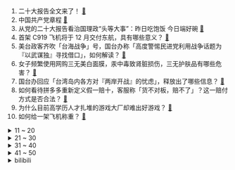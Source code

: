1. 二十大报告全文来了！ [:link:](https://www.zhihu.com/question/577349444)
2. 中国共产党章程 [:link:](https://www.zhihu.com/question/577608733)
3. 从党的二十大报告看治国理政“头等大事”：昨日吃饱饭 今日端好碗 [:link:](https://www.zhihu.com/question/577528635)
4. 首架 C919 飞机将于 12 月交付东航，具有哪些意义？ [:link:](https://www.zhihu.com/question/562279678)
5. 美台政客齐吹「台海战争」号，国台办称「高度警惕民进党利用战争话题为『以武谋独』寻找借口」，如何解读？ [:link:](https://www.zhihu.com/question/562470369)
6. 女子频繁使用网购三无美白面膜，汞中毒致肾脏损伤，三无护肤品有哪些危害？ [:link:](https://www.zhihu.com/question/562492489)
7. 国台办回应「台湾岛内各方对『两岸开战』的忧虑」，释放出了哪些信息？ [:link:](https://www.zhihu.com/question/562581405)
8. 如何看待拼多多重新定义假一赔十，客服称「货不对板，赔不了」？这一赔付方式是否合法？ [:link:](https://www.zhihu.com/question/562436583)
9. 为什么目前高学历人才扎堆的游戏大厂却难出好游戏？ [:link:](https://www.zhihu.com/question/530816105)
10. 如何给一架飞机称重？ [:link:](https://www.zhihu.com/question/560731250)
<details>
<summary>11 ~ 20</summary>

11. 如何看待 9 月 70 城房价出炉，一线城市新房价格由涨转跌，61 城二手房价格下跌？ [:link:](https://www.zhihu.com/question/562569919)
12. 2023 国考报名第二日，超 33 万人报名，涨幅78%，1888 个职位无人问津，如何看待这一数据？ [:link:](https://www.zhihu.com/question/562581244)
13. 眼红索尼搭上《原神》，微软加大对中国游戏投资力度，如何从商业角度解读此举？ [:link:](https://www.zhihu.com/question/562078354)
14. 如何看待台大科考船在台湾岛以东海域作业遭日方干扰，外交部回应「该海域尚未划界，不接受日本专属经济区」？ [:link:](https://www.zhihu.com/question/562531524)
15. 22-23 赛季欧冠巴塞罗那 0:3 拜仁慕尼黑，如何评价这场比赛？ [:link:](https://www.zhihu.com/question/562636474)
16. 英国数百万人等待入院治疗，曾代表「国家形象」的医疗体系出现了什么问题？哪些问题值得关注？ [:link:](https://www.zhihu.com/question/561876047)
17. 为什么相亲的男生见面就能提结婚？ [:link:](https://www.zhihu.com/question/554173910)
18. 段永平今年第六次加仓腾讯，并回复留言称「看看苹果就明白了」，如何看待「中国巴菲特」段永平与其投资之道？ [:link:](https://www.zhihu.com/question/562212992)
19. 中国音乐水平比得上日本吗？ [:link:](https://www.zhihu.com/question/31563828)
20. 英国新首相苏纳克开启组建新政府工作，英国商务大臣雅各布·里斯-莫格宣布辞职，透露了哪些信息？ [:link:](https://www.zhihu.com/question/562309918)
</details>
<details>
<summary>21 ~ 30</summary>

21. 网传买家因发现猫不会抓老鼠与卖家打官司，并将猫和老鼠带上法庭举证，照片拍摄者辟谣，猫天生就会抓老鼠吗？ [:link:](https://www.zhihu.com/question/562351944)
22. 俄媒称乌军御寒军服短缺，「加班赶制也来不及」，如何看待此消息？将对乌方产生哪些影响？ [:link:](https://www.zhihu.com/question/562435325)
23. 10 月 25 日南京经开区多名装卸工核酸初筛异常，已累计诊断阳性感染者 30 人，目前情况如何？ [:link:](https://www.zhihu.com/question/562369824)
24. 在截至 9 月 30 日一年里，澳葡萄酒对华出口暴跌 92%，可能是什么原因导致的？ [:link:](https://www.zhihu.com/question/562393228)
25. 俄国防部称俄军击退乌军在赫尔松所有攻势，具体情况如何？未来将如何发展？ [:link:](https://www.zhihu.com/question/562450205)
26. 去银行工作需要考哪些证书？ [:link:](https://www.zhihu.com/question/458963984)
27. 沙特援助乌克兰 4 亿美元，遭美国强硬回应「不能弥补减产石油的决定」，沙特会迫于压力做出改变吗？ [:link:](https://www.zhihu.com/question/562559442)
28. 请问是什么样的人能打赏主播一千多万？ [:link:](https://www.zhihu.com/question/394888883)
29. 计算神经科学能否成为未来人工智能的发展方向？ [:link:](https://www.zhihu.com/question/304574109)
30. CCD 相机由几十元炒至几百元，在年轻人中再度流行，如何看待这一现象？反映出怎样的社会趋势？ [:link:](https://www.zhihu.com/question/562102452)
</details>
<details>
<summary>31 ~ 40</summary>

31. 为什么宋江宁愿杀了阎婆惜也不愿满足她的要求? [:link:](https://www.zhihu.com/question/554059663)
32. 如何评价许嵩新歌《曼陀山庄》？ [:link:](https://www.zhihu.com/question/562343018)
33. 如何评价游戏《使命召唤 19》的单人战役？ [:link:](https://www.zhihu.com/question/561358296)
34. 你是如何做到控制好自己情绪的？ [:link:](https://www.zhihu.com/question/562366106)
35. 伊朗外长再次否认向俄罗斯提供无人机称「愿与乌克兰联合调查」，释放了哪些信号？真实情况如何？ [:link:](https://www.zhihu.com/question/562060484)
36. 如何看待近期游戏圈广传的“游戏行业彷徨2022，凭什么米哈游还有增长”文中从业者和投资人对原神的焦虑？ [:link:](https://www.zhihu.com/question/562559883)
37. 劳斯莱斯发布纯电车型，且 2030 年前实现全面电动化，届时将不再产销燃油车，燃油车未来发展趋势如何？ [:link:](https://www.zhihu.com/question/562227941)
38. 高铁的铁轨可以跑货运吗？如果不能，建这么多高铁的意义是什么？会不会挤压国内货运? [:link:](https://www.zhihu.com/question/555497108)
39. 英国首相苏纳克与美国总统拜登通电话，哪些信息值得关注？ [:link:](https://www.zhihu.com/question/562364441)
40. 90 后小伙依靠「第四代磁悬浮人工心脏」正常生活，背后有哪些「黑科技」？ [:link:](https://www.zhihu.com/question/562399476)
</details>
<details>
<summary>41 ~ 50</summary>

41. 知情人士称马斯克承诺在本周五前完成收购推特，有哪些信息值得关注？ [:link:](https://www.zhihu.com/question/562395135)
42. 段永平宣布又加仓腾讯，为今年以来第六次抄底腾讯，哪些信息值得关注？ [:link:](https://www.zhihu.com/question/562320894)
43. 如何看待欧洲部分天然气价格一度跌到负值？欧盟成员国就联合采购天然气达成一致，哪些信息值得关注？ [:link:](https://www.zhihu.com/question/562363445)
44. 黑猩猩喝牛奶可以用吸管轻松捅开并喝光，如果把黑猩猩与人类共同抚养并教育，黑猩猩最终会进化成人类吗？ [:link:](https://www.zhihu.com/question/561911903)
45. 阿迪达斯终止与侃爷合作，如何看待此事？可能会带来哪些影响？ [:link:](https://www.zhihu.com/question/562265464)
46. 电视剧《薛平贵与王宝钏》中王宝钏最惨的地方是什么？ [:link:](https://www.zhihu.com/question/550875110)
47. 今年双 11，怎么选家电更便宜？ [:link:](https://www.zhihu.com/question/562522714)
48. 为什么很多散户总是尝试不停修改技术指标的参数？ [:link:](https://www.zhihu.com/question/556053587)
49. 想做自媒体，该怎么定方向？ [:link:](https://www.zhihu.com/question/543512007)
50. 你小时候的夜晚都有什么？ [:link:](https://www.zhihu.com/question/555463034)
</details><details>
<summary>bilibili</summary>

1. 老婆：你现在都玩这么变态的吗！？ [:link:](//www.bilibili.com/video/BV1ce411G7XR)
2. 出来混，总是要胖的【4】 [:link:](//www.bilibili.com/video/BV1wt4y1u7VZ)
3. 【原神·尘歌壶】免费复制|第一批共计11套方案分享 [:link:](//www.bilibili.com/video/BV1iR4y1Q7iS)
4. 帅小伙为了美食，竟然真的进了监狱！！ [:link:](//www.bilibili.com/video/BV1WK411U7Jm)
5. 明日方舟2022感谢庆典印象曲 -  Running In the Dark by MONKEY MAJIK [:link:](//www.bilibili.com/video/BV1VV4y157pr)
6. "绘制两年半"《小鸡子图》坤坤九年在会鸡山，请网友鉴赏~ [:link:](//www.bilibili.com/video/BV1Ve4y147D2)
7. 求求你别再玩假原神了！这才是真原神！修仙世界！ [:link:](//www.bilibili.com/video/BV1vG411L7mv)
8. 大学生如何在宿舍拍出《奔跑吧兄弟》 [:link:](//www.bilibili.com/video/BV1Le4y1U7oQ)
9. UP主口味检测器 [:link:](//www.bilibili.com/video/BV1YW4y1E7cw)
10. 假如相亲对象的好友是HR [:link:](//www.bilibili.com/video/BV1SW4y1E7Yb)
<details>
<summary>11 ~ 20</summary>

11. 终于来了一家大格局的公司！ [:link:](//www.bilibili.com/video/BV1HG4y1h7kQ)
12. 余 华 [:link:](//www.bilibili.com/video/BV1184y1B7Qr)
13. 法国舞者尤安尼·布尔热瓦的现场表演 [:link:](//www.bilibili.com/video/BV16P411N7NZ)
14. 「挑战」在生日当天去商城，看看有多少免费福利？ [:link:](//www.bilibili.com/video/BV14m4y1F7Y3)
15. 当平时默默无闻的同学突然跳起了极乐净土…… [:link:](//www.bilibili.com/video/BV1Vm4y1w7Ab)
16. 《 芜 湖 旅 馆 》 完 整 无 损 版 本 [:link:](//www.bilibili.com/video/BV1Me4y127w5)
17. 500匹的漂移MPV，我造出来了！ [:link:](//www.bilibili.com/video/BV1Yg41187LH)
18. 陈翔六点半：你好，陌生人 [:link:](//www.bilibili.com/video/BV1e8411a7Z4)
19. 当杨迪来我的理发店剪头发！ [:link:](//www.bilibili.com/video/BV1Ke4y1U7hk)
20. 生 蚝 天 花 板 [:link:](//www.bilibili.com/video/BV17g41187uW)
</details>
<details>
<summary>21 ~ 30</summary>

21. 国产监狱测评 [:link:](//www.bilibili.com/video/BV1684y1B7VW)
22. 帮忙看看，这个号废了吗 [:link:](//www.bilibili.com/video/BV1PP411K7qu)
23. 斥资3000+，买了6把网吧倒闭电竞椅，一拆同事先吐了... [:link:](//www.bilibili.com/video/BV1nG4y1h7KT)
24. 这就是现实版律政俏佳人？ [:link:](//www.bilibili.com/video/BV1Zd4y1y7Fc)
25. 这玩意怎么就失传了呢！？ [:link:](//www.bilibili.com/video/BV1Ve4y14722)
26. 宫斗哪有和姐妹打麻将有意思 [:link:](//www.bilibili.com/video/BV1dD4y1r7cP)
27. 榜一大哥被骂一年多，漠叔开始带货，人设面临危机！ [:link:](//www.bilibili.com/video/BV1VP4y1S7G1)
28. 顺德煲仔饭，就餐体验天花板。 [:link:](//www.bilibili.com/video/BV1LP411P7g5)
29. 不小心被针扎了一下，乙肝梅毒找上门，职业暴露有多可怕？ [:link:](//www.bilibili.com/video/BV1yP4y1U7UV)
30. 全世界排名第一的披萨!一年卖1260万！到底有多好吃？ [:link:](//www.bilibili.com/video/BV14m4y1F7D3)
</details>
<details>
<summary>31 ~ 40</summary>

31. 运气爆棚！仅存1000多头的长江江豚，一次性拍到五六头是啥体验？ [:link:](//www.bilibili.com/video/BV1rW4y1E7hE)
32. 既分高下，也决生死！ [:link:](//www.bilibili.com/video/BV1aP411A7jh)
33. 【鬼谷子-五谷丰年】皮肤CG动画首发！听说这次鬼谷子露脸了…… [:link:](//www.bilibili.com/video/BV15D4y1k7cc)
34. 《橙子蒸蛋》您猜怎么着！还真是地方特色美食 [:link:](//www.bilibili.com/video/BV1ye4y177p7)
35. 都要照顾好自己呀铁子们 [:link:](//www.bilibili.com/video/BV1Ae411V7o2)
36. 养这只猫是我最甜蜜的烦恼 [:link:](//www.bilibili.com/video/BV1Y8411a742)
37. 逆大天！机械铁山靠，机你实在是太美！ [:link:](//www.bilibili.com/video/BV1vP4y1S7xX)
38. 我那个时候十九  二十岁啊 [:link:](//www.bilibili.com/video/BV1om4y1w7K5)
39. 【原神】你是怎么说服雷电将军陪你拍这个视频的？ [:link:](//www.bilibili.com/video/BV1Ad4y1y7sF)
40. 好事多磨 [:link:](//www.bilibili.com/video/BV1DP411N7cz)
</details>
<details>
<summary>41 ~ 50</summary>

41. 再夹就吃不完啦！ [:link:](//www.bilibili.com/video/BV1RK411S7iN)
42. 做了一个木制高脚杯壶 [:link:](//www.bilibili.com/video/BV1xP411A7NT)
43. 6是什么梗【梗指南】 [:link:](//www.bilibili.com/video/BV1pP4y1S7Lp)
44. 明天上班穿什么衣服好呢 [:link:](//www.bilibili.com/video/BV1AW4y1E73R)
45. 全程高血压，寻找网络骂战的五种源头 [:link:](//www.bilibili.com/video/BV1Rg41187ad)
46. 和她玩游戏我就没想过赢 [:link:](//www.bilibili.com/video/BV1fe4y1Y7QE)
47. 今天吃个羊肉米饭，另有一个关于乔治的重要通知！ [:link:](//www.bilibili.com/video/BV1wG411j7Wp)
48. 重回《杰哥不要》拍攝場景 -特別任務 ! ! 阿緯帶你去旅行 ｜2013~2022的變化｜都可以來玩 [:link:](//www.bilibili.com/video/BV1We4y1J76X)
49. 教您如何写一个完美的“答”，简单易学 [:link:](//www.bilibili.com/video/BV1hV4y157sq)
50. 想要更快甩掉腰间赘肉，做这个运动（无跑跳） [:link:](//www.bilibili.com/video/BV15R4y1Q7xD)
</details>
<details>
<summary>51 ~ 60</summary>

51. 【鱼肉肉】Love Live!（我们身处当下）差点就断更了~ [:link:](//www.bilibili.com/video/BV1yd4y1y7Bb)
52. 失败总是贯穿人生的始终 这就是人生 [:link:](//www.bilibili.com/video/BV14g41187ZE)
53. 南昌.打平火  厨子探店¥249 [:link:](//www.bilibili.com/video/BV1sG411L7vK)
54. 手工耿大哥给我寄了一部车… [:link:](//www.bilibili.com/video/BV15g411h7Ks)
55. 大网抓狮子猫 [:link:](//www.bilibili.com/video/BV13P4y1S7mT)
56. 美猫如画 [:link:](//www.bilibili.com/video/BV1bD4y1r7JN)
57. 这居然不是特效！没文化的我只能说一声“卧槽”！ [:link:](//www.bilibili.com/video/BV17G411L7hG)
58. 掌 中 老 虎 [:link:](//www.bilibili.com/video/BV1Yd4y1y7JP)
59. 未成年人的崩溃往往只在一瞬间 [:link:](//www.bilibili.com/video/BV1tG4y1H7t3)
60. 《原神》3.2版本PV：「虚空鼓动，劫火高扬」 [:link:](//www.bilibili.com/video/BV1QP4y1U7D2)
</details>
<details>
<summary>61 ~ 70</summary>

61. 【医学博士】洗了20多年澡，原来都洗错了！I 到底多久洗一次澡最合理？ [:link:](//www.bilibili.com/video/BV1gR4y1Q7bF)
62. 别说了，解释不清了… [:link:](//www.bilibili.com/video/BV19d4y1C7TT)
63. 一场以婚礼为名的聚会！祝有爱者更爱 无爱者更自由 [:link:](//www.bilibili.com/video/BV1NG411L7yU)
64. 你在哪条线？ [:link:](//www.bilibili.com/video/BV1zD4y1r7J1)
65. 古有庖丁解牛，今有马爷解羊！羊羊这么可爱，到底哪个部位最好吃？ [:link:](//www.bilibili.com/video/BV1zV4y1G7W2)
66. 十年cos无人问，一朝卡住天下知 [:link:](//www.bilibili.com/video/BV1bV4y157td)
67. 关于我朋友被隔离了，我去帮她喂了几次猫这件事 [:link:](//www.bilibili.com/video/BV12t4y1u7oz)
68. 盘点那些满级动漫！张口就来，反复确认！满级动漫！ [:link:](//www.bilibili.com/video/BV15G4y1H782)
69. 过了二十岁，对决就必须用科技与狠活！我的回合！抽卡！ [:link:](//www.bilibili.com/video/BV1RD4y1t7sD)
70. 什么是休闲玩家？他说… [:link:](//www.bilibili.com/video/BV13K411D7xK)
</details>
<details>
<summary>71 ~ 80</summary>

71. 《我肯定在🐔百年前就说过__》 [:link:](//www.bilibili.com/video/BV1PK411D7qM)
72. 买家:“太难吃了…”卖家:“你开！” [:link:](//www.bilibili.com/video/BV1Re4y1772r)
73. 吾意非此，爹饶我乎! [:link:](//www.bilibili.com/video/BV1fe4y1m7z2)
74. 吃瓜吃到自己家？当外国up主在B站刷到自己国家的解说视频...... [:link:](//www.bilibili.com/video/BV1jG41177gb)
75. 真诚，是永远的必杀技 [:link:](//www.bilibili.com/video/BV1c8411v73v)
76. 女主播303？我从来没见过这么抓马的综艺！ [:link:](//www.bilibili.com/video/BV1M84y1B7m1)
77. 【花小烙】为什么蹲久了腿会麻出像电视雪花一样的感觉？ [:link:](//www.bilibili.com/video/BV11V4y1G7PZ)
78. 千万不要随便帮别人求婚 [:link:](//www.bilibili.com/video/BV1PP411P71B)
79. 养了三年的怂哥还是走了...... [:link:](//www.bilibili.com/video/BV1Wm4y1F7pf)
80. 【阿斗】国外导演太敢拍了，这部喜剧电影劝你千万不要和家人一起看！《冒牌家庭》 [:link:](//www.bilibili.com/video/BV1Xe41137qt)
</details>
<details>
<summary>81 ~ 90</summary>

81. 政治白送30分你要不要？徐涛、腿姐、肖秀荣押题合集！ [:link:](//www.bilibili.com/video/BV19G4y187xR)
82. 神奇的七彩螃蟹~ [:link:](//www.bilibili.com/video/BV1Cm4y1w7kp)
83. 我  穿山甲  又活过来了！ [:link:](//www.bilibili.com/video/BV1UV4y1G7Z1)
84. 买东西一定要看大小... [:link:](//www.bilibili.com/video/BV1vg411z7hh)
85. 【TF家族】《一起去做的N件事》第三件事：一起去…… [:link:](//www.bilibili.com/video/BV1B84y1B7oM)
86. 《未定事件簿》「漫想夜话」活动PV：迷思漫想，奇闻夜话 [:link:](//www.bilibili.com/video/BV16P411A7Pv)
87. 关于玲娜贝儿，我看到的一些现象以及心理。 [:link:](//www.bilibili.com/video/BV1iP4y1S7J2)
88. 拍广告前来碗爆辣新疆炒米粉提神,竟然偶遇了欲梦妹妹! [:link:](//www.bilibili.com/video/BV1Um4y1w7DS)
89. 知道为什么这种动物叫狗了吧 [:link:](//www.bilibili.com/video/BV1y84y1B7fK)
90. 当我跟迪哥第一次见面，却差点打起来这件事～ [:link:](//www.bilibili.com/video/BV1td4y1y78c)
</details>
<details>
<summary>91 ~ 100</summary>

91. 【道诡异仙】原创同人歌《火旺》都给我癫起来！ [:link:](//www.bilibili.com/video/BV1Re4y1m7UY)
92. 谁 [:link:](//www.bilibili.com/video/BV1zW4y177ke)
93. 【原神】提米看好了，鸭子是这么玩的！ [:link:](//www.bilibili.com/video/BV1vm4y1F7pT)
94. 这小家伙能干翻长颈鹿？？？ [:link:](//www.bilibili.com/video/BV1hV4y157XN)
95. 不是我想吃，这是一个感人的故事。 [:link:](//www.bilibili.com/video/BV16e4y1e7w8)
96. 漂流到荒岛，然后… [:link:](//www.bilibili.com/video/BV1bV4y1G7yi)
97. 程璐摇，但躲闪（纯享版） [:link:](//www.bilibili.com/video/BV1qR4y1Q7Nv)
98. 【10月/米津玄师/官方MV/中日歌词】电锯人OP主题曲「KICK BACK」官方MV【MCE汉化组】 [:link:](//www.bilibili.com/video/BV1pt4y1T7V3)
99. 他在荒野流浪了四年，重回文明生活后，却又选择了放逐自己！ [:link:](//www.bilibili.com/video/BV1qe4y1U7L1)
100. 背背都晒伤了啦~！！烈日下的热辣babe [:link:](//www.bilibili.com/video/BV1gG4y1H7up)
</details></details>
